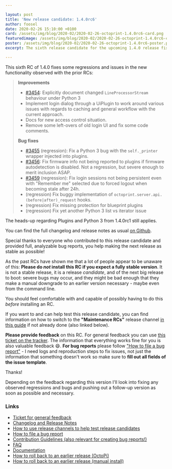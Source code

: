 ```yaml
---

layout: post
title: 'New release candidate: 1.4.0rc6'
author: foosel
date: 2020-02-26 15:10:00 +0100
card: /assets/img/blog/2020-02/2020-02-26-octoprint-1.4.0rc6-card.png
featuredimage: /assets/img/blog/2020-02/2020-02-26-octoprint-1.4.0rc6-card.png
poster: /assets/img/blog/2020-02/2020-02-26-octoprint-1.4.0rc6-poster.png
excerpt: The sixth release candidate for the upcoming 1.4.0 release fixes some regressions observed with the prior ones.

---
```


This sixth RC of 1.4.0 fixes some regressions and issues in the new functionality observed with the prior RCs:

> **Improvements**
> 
>   * [#3454](https://github.com/foosel/OctoPrint/issues/3454): Explicitly document changed `LineProcessorStream` behaviour under Python 3
>   * Implement login dialog through a UiPlugin to work around various issues with regards to caching and general workflow with the current approach.
>   * Docs for new access control situation.
>   * Remove some left-overs of old login UI and fix some code comments.
> 
> **Bug fixes**
> 
>   * [#3455](https://github.com/foosel/OctoPrint/issues/3455) (regression): Fix a Python 3 bug with the `self._printer` wrapper injected into plugins.
>   * [#3456](https://github.com/foosel/OctoPrint/issues/3456): Fix firmware info not being reported to plugins if firmware autodetection is disabled. Not a regression, but severe enough to merit inclusion ASAP.
>   * [#3459](https://github.com/foosel/OctoPrint/issues/3459) (regression): Fix login sessions not being persistent even with "Remember me" selected due to forced logout when becoming stale after 24h.
>   * (regression) Fix buggy implementation of `octoprint.server.api.(before|after)_request` hooks.
>   * (regression) Fix missing protection for blueprint plugins
>   * (regression) Fix yet another Python 3 list vs iterator issue

The heads-up regarding Plugins and Python 3 from 1.4.0rc1 still applies.

You can find the full changelog and release notes as usual [on Github](https://github.com/foosel/OctoPrint/releases/tag/1.4.0rc6).

Special thanks to everyone who contributed to this release candidate and provided full, analyzable bug reports, you help
making the next release as stable as possible!

As the past RCs have shown me that a lot of people appear to be unaware of this: **Please do *not* install this RC if you 
expect a fully stable version**. It is not a stable release, it is a release *candidate*, and of the next big release
to boot: severe bugs may occur, and they might be bad enough that they make a manual downgrade to an earlier version 
necessary - maybe even from the command line. 

You should feel comfortable with and capable of possibly having to do this *before* installing an RC.

If you want to and can help test this release candidate, you can find information on how to switch to the 
**"Maintenance RCs"** release channel [in this guide](https://community.octoprint.org/t/how-to-use-the-release-channels-to-help-test-release-candidates/402)
if not already done (also linked below).

**Please provide feedback** on this RC. For general feedback you can use 
[this ticket on the tracker](https://github.com/foosel/OctoPrint/issues/3463).
The information that everything works fine for you is also valuable feedback 😄. **For bug reports** please follow
["How to file a bug report"](https://github.com/foosel/OctoPrint/blob/master/CONTRIBUTING.md#how-to-file-a-bug-report) - 
I need logs and reproduction steps to fix issues, not just the information that something doesn't work so make sure to
**fill out all fields of the issue template**.

Thanks!

Depending on the feedback regarding this version I'll look into fixing 
any observed regressions and bugs and pushing out a follow-up version 
as soon as possible and necessary.

### Links

  * [Ticket for general feedback](https://github.com/foosel/OctoPrint/issues/3463)
  * [Changelog and Release Notes](https://github.com/foosel/OctoPrint/releases/tag/1.4.0rc6)
  * [How to use release channels to help test release candidates](https://community.octoprint.org/t/how-to-use-the-release-channels-to-help-test-release-candidates/402)
  * [How to file a bug report](https://github.com/foosel/OctoPrint/blob/master/CONTRIBUTING.md#how-to-file-a-bug-report)
  * [Contribution Guidelines (also relevant for creating bug reports!)](https://github.com/foosel/OctoPrint/blob/master/CONTRIBUTING.md)
  * [FAQ](https://faq.octoprint.org)
  * [Documentation](http://docs.octoprint.org/)
  * [How to roll back to an earlier release (OctoPi)](https://community.octoprint.org/t/how-can-i-revert-to-an-older-version-of-the-octoprint-installation-on-my-octopi-image/205)
  * [How to roll back to an earlier release (manual install)](https://community.octoprint.org/t/how-can-i-roll-back-to-an-earlier-version-after-an-update/234)
